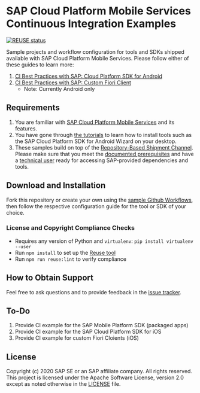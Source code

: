 # SAP Cloud Platform Mobile Services Continuous Integration Examples

[![REUSE status](https://api.reuse.software/badge/github.com/SAP-samples/cloud-mobile-services-continuous-integration)](https://api.reuse.software/info/github.com/SAP-samples/cloud-mobile-services-continuous-integration)

Sample projects and workflow configuration for tools and SDKs shipped available with SAP Cloud Platform Mobile Services. Please follow either of these guides to learn more:

1. [CI Best Practices with SAP: Cloud Platform SDK for Android](https://blogs.sap.com/2020/07/02/continuous-integration-ci-best-practices-with-sap-cloud-platform-sdk-for-android/)
1. [CI Best Practices with SAP: Custom Fiori Client](https://blogs.sap.com/2020/07/08/continuous-integration-ci-best-practices-with-sap-custom-fiori-client)
    * Note: Currently Android only

## Requirements

1. You are familiar with [SAP Cloud Platform Mobile Services](https://help.sap.com/doc/f53c64b93e5140918d676b927a3cd65b/Cloud/en-US/docs-en/index.html) and its features.
1. You have gone through [the tutorials](https://developers.sap.com/tutorial-navigator.html?tag=topic:mobile) to learn how to install tools such as the SAP Cloud Platform SDK for Android Wizard on your desktop.
1. These samples build on top of the [Repository-Based Shipment Channel](https://help.sap.com/viewer/product/RBSC/Cloud/en-US). Please make sure that you meet the [documented prerequisites](https://help.sap.com/viewer/0a64be17478d4f5ba45d14ab62b0d74c/Cloud/en-US/896168db683a4115b885faa0718e5f20.html) and have a [technical user](https://help.sap.com/viewer/0a64be17478d4f5ba45d14ab62b0d74c/Cloud/en-US/7e83dfc309834942b441fc2106c5b7f5.html) ready for accessing SAP-provided dependencies and tools.

## Download and Installation

Fork this repository or create your own using the [sample Github Workflows](.github/workflows), then follow the respective configuration guide for the tool or SDK of your choice.

### License and Copyright Compliance Checks

* Requires any version of Python and `virtualenv`: `pip install virtualenv --user`
* Run `npm install` to set up the [Reuse tool](https://github.com/fsfe/reuse-tool)
* Run `npm run reuse:lint` to verify compliance

## How to Obtain Support

Feel free to ask questions and to provide feedback in the [issue tracker](/issues).

## To-Do

1. Provide CI example for the SAP Mobile Platform SDK (packaged apps)
1. Provide CI example for the SAP Cloud Platform SDK for iOS
1. Provide CI example for custom Fiori Cloients (iOS)

## License

Copyright (c) 2020 SAP SE or an SAP affiliate company. All rights reserved. This project is licensed under the Apache Software License, version 2.0 except as noted otherwise in the [LICENSE](LICENSE) file.

